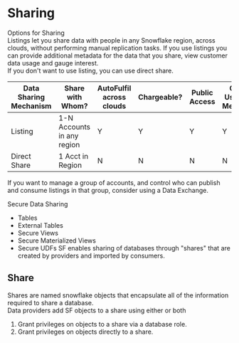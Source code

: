 # Sharing

Options for Sharing  
Listings let you share data with people in any Snowflake region, across clouds, without performing manual replication tasks. If you use listings you can provide additional metadata for the data that you share, view customer data usage and gauge interest.  
If you don't want to use listing, you can use direct share.  

|Data Sharing Mechanism| Share with Whom? | AutoFulfil across clouds | Chargeable? | Public Access | Get Usage Metrics|
|---|---|---|---|---|---|
|Listing| 1-N Accounts in any region| Y | Y | Y | Y |
|Direct Share| 1 Acct in Region | N | N | N | N |

If you want to manage a group of accounts, and control who can publish and consume listings in that group, consider using a Data Exchange.  

Secure Data Sharing
- Tables
- External Tables
- Secure Views
- Secure Materialized Views
- Secure UDFs
SF enables sharing of databases through "shares" that are created by providers and imported by consumers.  

## Share
Shares are named snowflake objects that encapsulate all of the information required to share a database.  
Data providers add SF objects to a share using either or both 
1. Grant privileges on objects to a share via a database role.
2. Grant privileges on objects directly to a share.


